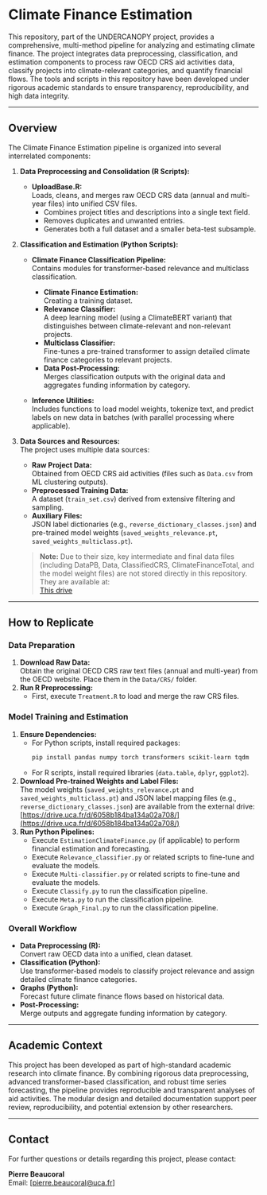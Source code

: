 # Climate Finance Estimation

This repository, part of the UNDERCANOPY project, provides a comprehensive, multi-method pipeline for analyzing and estimating climate finance. The project integrates data preprocessing, classification, and estimation components to process raw OECD CRS aid activities data, classify projects into climate-relevant categories, and quantify financial flows. The tools and scripts in this repository have been developed under rigorous academic standards to ensure transparency, reproducibility, and high data integrity.

---

## Overview

The Climate Finance Estimation pipeline is organized into several interrelated components:

1. **Data Preprocessing and Consolidation (R Scripts):**  
   - **UploadBase.R:**  
     Loads, cleans, and merges raw OECD CRS data (annual and multi-year files) into unified CSV files.  
     - Combines project titles and descriptions into a single text field.
     - Removes duplicates and unwanted entries.
     - Generates both a full dataset and a smaller beta-test subsample.

2. **Classification and Estimation (Python Scripts):**  
   - **Climate Finance Classification Pipeline:**  
     Contains modules for transformer-based relevance and multiclass classification.
     - **Climate Finance Estimation:**  
       Creating a training dataset. 
     - **Relevance Classifier:**  
       A deep learning model (using a ClimateBERT variant) that distinguishes between climate-relevant and non-relevant projects.
     - **Multiclass Classifier:**  
       Fine-tunes a pre-trained transformer to assign detailed climate finance categories to relevant projects.
     - **Data Post-Processing:**  
       Merges classification outputs with the original data and aggregates funding information by category.

   - **Inference Utilities:**  
     Includes functions to load model weights, tokenize text, and predict labels on new data in batches (with parallel processing where applicable).

3. **Data Sources and Resources:**  
   The project uses multiple data sources:
   - **Raw Project Data:**  
     Obtained from OECD CRS aid activities (files such as `Data.csv` from ML clustering outputs).
   - **Preprocessed Training Data:**  
     A dataset (`train_set.csv`) derived from extensive filtering and sampling.
   - **Auxiliary Files:**  
     JSON label dictionaries (e.g., `reverse_dictionary_classes.json`) and pre-trained model weights (`saved_weights_relevance.pt`, `saved_weights_multiclass.pt`).

   > **Note:** Due to their size, key intermediate and final data files (including DataPB, Data, ClassifiedCRS, ClimateFinanceTotal, and the model weight files) are not stored directly in this repository. They are available at:  
   > [This drive](https://drive.uca.fr/d/6058b184ba134a02a708/)

---


## How to Replicate

### Data Preparation
1. **Download Raw Data:**  
   Obtain the original OECD CRS raw text files (annual and multi-year) from the OECD website. Place them in the `Data/CRS/` folder.
2. **Run R Preprocessing:**  
   - First, execute `Treatment.R` to load and merge the raw CRS files.
  
### Model Training and Estimation
1. **Ensure Dependencies:**  
   - For Python scripts, install required packages:
     ```bash
     pip install pandas numpy torch transformers scikit-learn tqdm
     ```
   - For R scripts, install required libraries (`data.table`, `dplyr`, `ggplot2`).
2. **Download Pre-trained Weights and Label Files:**  
   The model weights (`saved_weights_relevance.pt` and `saved_weights_multiclass.pt`) and JSON label mapping files (e.g., `reverse_dictionary_classes.json`) are available from the external drive:
   [https://drive.uca.fr/d/6058b184ba134a02a708/](https://drive.uca.fr/d/6058b184ba134a02a708/)
3. **Run Python Pipelines:**  
   - Execute `EstimationClimateFinance.py` (if applicable) to perform financial estimation and forecasting.
   - Execute `Relevance_classifier.py` or related scripts to fine-tune and evaluate the models.
   - Execute `Multi-classifier.py` or related scripts to fine-tune and evaluate the models.
   - Execute `Classify.py` to run the classification pipeline.
   - Execute `Meta.py` to run the classification pipeline.
   - Execute `Graph_Final.py` to run the classification pipeline.


### Overall Workflow
- **Data Preprocessing (R):**  
  Convert raw OECD data into a unified, clean dataset.
- **Classification (Python):**  
  Use transformer-based models to classify project relevance and assign detailed climate finance categories.
- **Graphs (Python):**  
  Forecast future climate finance flows based on historical data.
- **Post-Processing:**  
  Merge outputs and aggregate funding information by category.
---

## Academic Context

This project has been developed as part of high-standard academic research into climate finance. By combining rigorous data preprocessing, advanced transformer-based classification, and robust time series forecasting, the pipeline provides reproducible and transparent analyses of aid activities. The modular design and detailed documentation support peer review, reproducibility, and potential extension by other researchers.

---

## Contact

For further questions or details regarding this project, please contact:

**Pierre Beaucoral**  
Email: [pierre.beaucoral@uca.fr]

